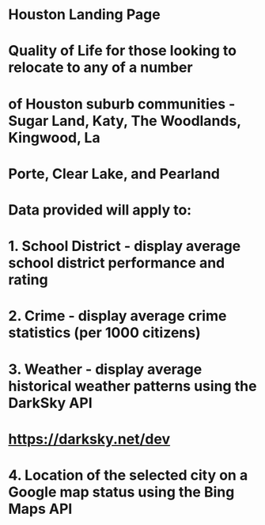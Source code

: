 # Houston Landing Page
#
# Quality of Life for those looking to relocate to any of a number
# of Houston suburb communities - Sugar Land, Katy, The Woodlands, Kingwood, La
# Porte, Clear Lake, and Pearland
# Data provided will apply to:
# 1. School District - display average school district performance and rating
# 2. Crime - display average crime statistics (per 1000 citizens)
# 3. Weather - display average historical weather patterns using the DarkSky API
#              https://darksky.net/dev
# 4. Location of the selected city on a Google map status using the Bing Maps API